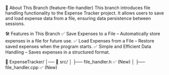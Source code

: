 🔹 About This Branch (feature-file-handler)
This branch introduces file handling functionality to the Expense Tracker project. It allows users to save and load expense data from a file, ensuring data persistence between sessions.

🛠️ Features in This Branch
✅ Save Expenses to a File – Automatically store expenses in a file for future use.
✅ Load Expenses from a File – Restore saved expenses when the program starts.
✅ Simple and Efficient Data Handling – Saves expenses in a structured format.


📂 ExpenseTracker/
│── 📂 src/
│   ├── file_handler.h  ✅ (New)
│   ├── file_handler.cpp ✅ (New)

